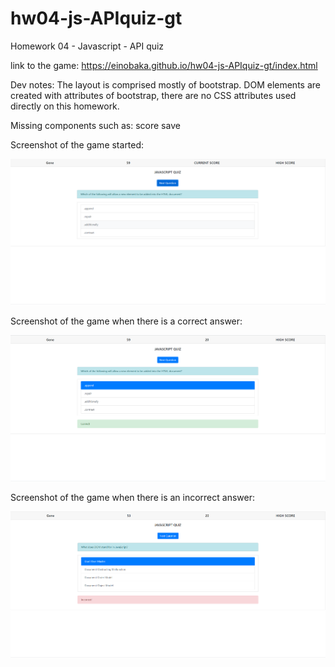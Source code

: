 # hw04-js-APIquiz-gt
Homework 04 - Javascript - API quiz

link to the game: https://einobaka.github.io/hw04-js-APIquiz-gt/index.html

Dev notes:
The layout is comprised mostly of bootstrap. DOM elements are created with attributes of bootstrap, there are no CSS attributes used directly on this homework.

Missing components such as: score save

Screenshot of the game started:

![Start Game](https://github.com/einobaka/hw04-js-APIquiz-gt/blob/master//assets/start.png)

Screenshot of the game when there is a correct answer:

![Correct Answer](https://github.com/einobaka/hw04-js-APIquiz-gt/blob/master//assets/correct.png)

Screenshot of the game when there is an incorrect answer:

![Incorrect Answer](https://github.com/einobaka/hw04-js-APIquiz-gt/blob/master//assets/incorrect.png)


